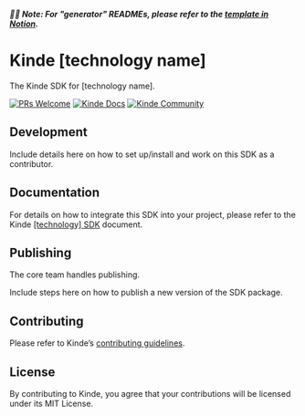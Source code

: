_**✋🏻 Note: For "generator" READMEs, please refer to the [template in Notion](https://www.notion.so/kinde/SDK-generator-README-d17c797635cc4046b2ab2dae0487b1fc?pvs=4).**_

# Kinde [technology name]

The Kinde SDK for [technology name].

[![PRs Welcome](https://img.shields.io/badge/PRs-welcome-brightgreen.svg?style=flat-square)](https://makeapullrequest.com) [![Kinde Docs](https://img.shields.io/badge/Kinde-Docs-eee?style=flat-square)](https://kinde.com/docs/developer-tools) [![Kinde Community](https://img.shields.io/badge/Kinde-Community-eee?style=flat-square)](https://thekindecommunity.slack.com)

## Development

Include details here on how to set up/install and work on this SDK as a contributor.

## Documentation

For details on how to integrate this SDK into your project, please refer to the Kinde [[technology] SDK]() document.

## Publishing

The core team handles publishing.

Include steps here on how to publish a new version of the SDK package.

## Contributing

Please refer to Kinde’s [contributing guidelines](https://github.com/kinde-oss/.github/blob/489e2ca9c3307c2b2e098a885e22f2239116394a/CONTRIBUTING.md).

## License

By contributing to Kinde, you agree that your contributions will be licensed under its MIT License.
